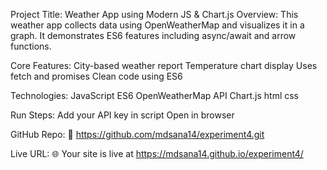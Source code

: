 Project Title: Weather App using Modern JS & Chart.js
Overview:
This weather app collects data using OpenWeatherMap and visualizes it in a graph. It demonstrates ES6 features including async/await and arrow functions.

Core Features:
City-based weather report
Temperature chart display
Uses fetch and promises
Clean code using ES6

Technologies:
JavaScript ES6
OpenWeatherMap API
Chart.js
html
css

Run Steps:
Add your API key in script
Open in browser

GitHub Repo:
🔗 https://github.com/mdsana14/experiment4.git

Live URL:
🌐 Your site is live at https://mdsana14.github.io/experiment4/

